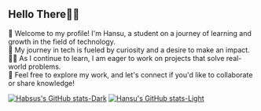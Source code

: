 <!--My Bio-->

### <h2>Hello There👋🏻</h2>

🐸 Welcome to my profile! I'm Hansu, a student on a journey of learning and growth in the field of technology. <br> 
🔎 My journey in tech is fueled by curiosity and a desire to make an impact. <br> 
👨‍💻 As I continue to learn, I am eager to work on projects that solve real-world problems. <br> 
🫰 Feel free to explore my work, and let's connect if you'd like to collaborate or share knowledge! <br> 



[![Habsus's GitHub stats-Dark](https://github-readme-stats.vercel.app/api?username=hansutapak&show_icons=true&theme=dark#gh-dark-mode-only)](https://github.com/anuraghazra/github-readme-stats#gh-dark-mode-only)
[![Hansu's GitHub stats-Light](https://github-readme-stats.vercel.app/api?username=hansutapak&show_icons=true&theme=default#gh-light-mode-only)](https://github.com/anuraghazra/github-readme-stats#gh-light-mode-only)
  

